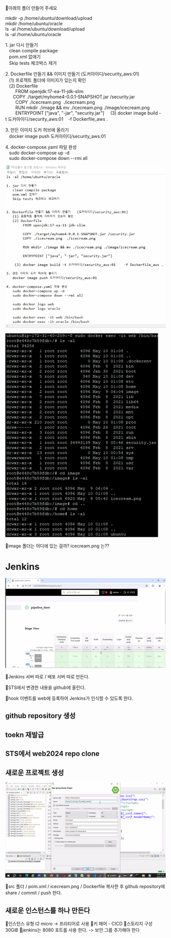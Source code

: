 📌아래의 폴더 만들어 주세요  
  
mkdir -p /home/ubuntu/download/upload  
mkdir /home/ubuntu/oracle  
ls -al /home/ubuntu/download/upload  
ls -al /home/ubuntu/oracle  
  
  
1. jar 다시 만들기  
   clean compile package  
   pom.xml 없애기  
   Skip tests 체크박스 제거  
  
  
2. Dockerfile 만들기 && 이미지 만들기
(도커아이디/security_aws:01)  
   (1) 프로젝트 폴더에 이미지가 있는지 확인  
   (2) Dockerfile   
        FROM openjdk:17-ea-11-jdk-slim  
        COPY ./target/myhome4-0.0.1-SNAPSHOT.jar /security.jar   
        COPY ./icecream.png  ./icecream.png
        RUN mkdir ./image && mv ./icecream.png ./image/icecream.png  
        ENTRYPOINT \["java", "-jar", "security.jar"]
    (3) docker image build -t 도커아이디/security_aws:01    -f Dockerfile_aws .  
  
3. 만든 이미지 도커 허브에 올리기  
   docker image push 도커아이디/security_aws:01  
  
4. docker-compose.yaml 파일 완성  
   sudo docker-compose up -d  
   sudo docker-compose down --rmi all

![](../image/Pasted%20image%2020240510103137.png)


![](../image/Pasted%20image%2020240510101350.png)

📌image 폴더는 어디에 있는 걸까? icecream.png 는??


# Jenkins
![](../image/Pasted%20image%2020240510120256.png)

📌Jenkins 서버 따로 / 배포 서버 따로 만든다.

📌STS에서 변경한 내용을 github에 올린다.

📌hook 이벤트를 web에 등록하여 Jenkins가 인식할 수 있도록 한다.

## github repository 생성
## toekn 재발급

## STS에서 web2024 repo clone
## 새로운 프로젝트 생성
![](../image/Pasted%20image%2020240510122549.png)

📌src 폴더 / pom.xml / icecream.png / Dockerfile 복사한 후 github repository에 share / commit / push 한다.


## 새로운 인스턴스를 하나 만든다
📌인스턴스 유형 t2 micro -> 프리티어로 사용 
📌키 페어 - CICD
📌스토리지 구성 30GiB
📌jenkins는 8080 포트를 사용 한다. -> 보안 그룹 추가해야 한다
